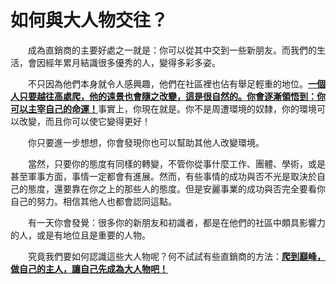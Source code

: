 # 如何與大人物交往？

  成為直銷商的主要好處之一就是：你可以從其中交到一些新朋友。而我們的生活，會因經年累月結識很多優秀的人，變得多彩多姿。

  不只因為他們本身就令人感興趣，他們在社區裡也佔有舉足輕重的地位。[**一個人只要越往高處爬，他的遠景也會隨之改變，這是很自然的。你會逐漸領悟到：你可以主宰自己的命運！**](ru-he-da-ren-wu-jiao-wang.md)事實上，你現在就是。你不是周遭環境的奴隸，你的環境可以改變，而且你可以使它變得更好！

  你只要進一步想想，你會發現你也可以幫助其他人改變環境。

  當然，只要你的態度有同樣的轉變，不管你從事什麼工作、團體、學術，或是甚至軍事方面，事情一定都會有進展。然而，有些事情的成功與否不光是取決於自己的態度，還要靠在你之上的那些人的態度。但是安麗事業的成功與否完全要看你自己的努力。相信其他人也都會認同這點。

  有一天你會發覺：很多你的新朋友和初識者，都是在他們的社區中頗具影響力的人，或是有地位且是重要的人物。

  究竟我們要如何認識這些大人物呢？何不試試有些直銷商的方法：[**爬到巔峰，做自己的主人，讓自己先成為大人物吧！**](ru-he-da-ren-wu-jiao-wang.md)

